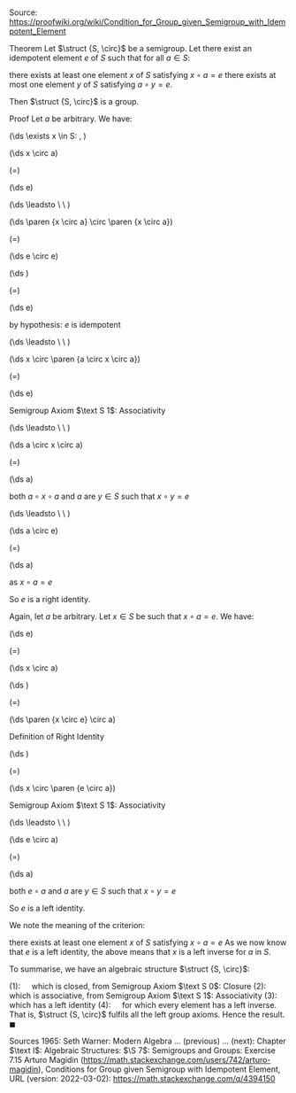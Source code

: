 # 

Source: https://proofwiki.org/wiki/Condition_for_Group_given_Semigroup_with_Idempotent_Element

Theorem
Let $\struct {S, \circ}$ be a semigroup.
Let there exist an idempotent element $e$ of $S$ such that for all $a \in S$:

there exists at least one element $x$ of $S$ satisfying $x \circ a = e$
there exists at most one element $y$ of $S$ satisfying $a \circ y = e$.

Then $\struct {S, \circ}$ is a group.


Proof
Let $a$ be arbitrary.
We have:










\(\ds \exists x \in S: \, \)



\(\ds x \circ a\)

\(=\)







\(\ds e\)














\(\ds \leadsto \ \ \)





\(\ds \paren {x \circ a} \circ \paren {x \circ a}\)

\(=\)







\(\ds e \circ e\)




















\(\ds \)

\(=\)







\(\ds e\)





by hypothesis: $e$ is idempotent








\(\ds \leadsto \ \ \)





\(\ds x \circ \paren {a \circ x \circ a}\)

\(=\)







\(\ds e\)





Semigroup Axiom $\text S 1$: Associativity








\(\ds \leadsto \ \ \)





\(\ds a \circ x \circ a\)

\(=\)







\(\ds a\)





both $a \circ x \circ a$ and $a$ are $y \in S$ such that $x \circ y = e$








\(\ds \leadsto \ \ \)





\(\ds a \circ e\)

\(=\)







\(\ds a\)





as $x \circ a = e$



So $e$ is a right identity.

Again, let $a$ be arbitrary.
Let $x \in S$ be such that $x \circ a = e$.
We have:














\(\ds e\)

\(=\)







\(\ds x \circ a\)




















\(\ds \)

\(=\)







\(\ds \paren {x \circ e} \circ a\)





Definition of Right Identity














\(\ds \)

\(=\)







\(\ds x \circ \paren {e \circ a}\)





Semigroup Axiom $\text S 1$: Associativity








\(\ds \leadsto \ \ \)





\(\ds e \circ a\)

\(=\)







\(\ds a\)





both $e \circ a$ and $a$ are $y \in S$ such that $x \circ y = e$



So $e$ is a left identity.

We note the meaning of the criterion:

there exists at least one element $x$ of $S$ satisfying $x \circ a = e$
As we now know that $e$ is a left identity, the above means that $x$ is a left inverse for $a$ in $S$.

To summarise, we have an algebraic structure $\struct {S, \circ}$:

$(1): \quad$ which is closed, from Semigroup Axiom $\text S 0$: Closure
$(2): \quad$ which is associative, from Semigroup Axiom $\text S 1$: Associativity
$(3): \quad$ which has a left identity
$(4): \quad$ for which every element has a left inverse.
That is, $\struct {S, \circ}$ fulfils all the left group axioms.
Hence the result.
$\blacksquare$


Sources
1965: Seth Warner: Modern Algebra ... (previous) ... (next): Chapter $\text I$: Algebraic Structures: $\S 7$: Semigroups and Groups: Exercise $7.15$
Arturo Magidin (https://math.stackexchange.com/users/742/arturo-magidin), Conditions for Group given Semigroup with Idempotent Element, URL (version: 2022-03-02): https://math.stackexchange.com/q/4394150




